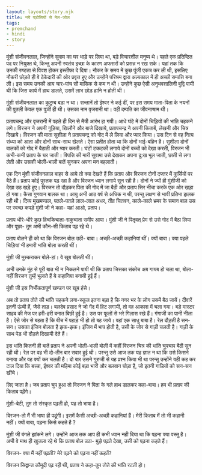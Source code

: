 ```yaml
---  
layout: layouts/story.njk  
title: नये पड़ोसियों से मेल-जोल  
tags:  
- premchand  
- hindi  
- story  
---  
```

    
मुंशी संजीवनलाल, जिन्होंने सुवाम का घर भाड़े पर लिया था, बड़े विचारशील मनुष्य थे। पहले एक प्रतिष्ठित पद पर नियुक्त थे, किन्तु अपनी स्वतंत्र इच्छा के कारण अफसरों को प्रसन्न न रख सके। यहां तक कि उनकी रुष्टता से विवश होकर इस्तीफा दे दिया। नौकर के समय में कुछ पूंजी एकत्र कर ली थी, इसलिए नौकरी छोड़ते ही वे ठेकेदारी की ओर प्रवृत्त हुए और उन्होंने परिश्रम द्वारा अल्पकाल में ही अच्छी सम्पत्ति बना ली। इस समय उनकी आय चार-पांच सौ मासिक से कम न थी। उन्होंने कुछ ऐसी अनुभवशालिनी बुद्वि पायी थी कि जिस कार्य में हाथ डालते, उसमें लाभ छोड़ हानि न होती थी।  

मुंशी संजीवनलाल का कुटुम्ब बड़ा न था। सन्तानें तो ईश्वर ने कई दीं, पर इस समय माता-पिता के नयनों की पुतली केवल एक पुञी ही थी। उसका नाम वृजरानी था। वही दम्पति का जीवनाश्राम थी।  

प्रतापचन्द्र और वृजरानी में पहले ही दिन से मैत्री आरंभ हा गयी। आधे घंटे में दोनों चिड़ियों की भांति चहकने लगे। विरजन ने अपनी गुड़िया, खिलौने और बाजे दिखाये, प्रतापचन्द्र ने अपनी किताबें, लेखनी और चित्र दिखाये। विरजन की माता सुशीला ने प्रतापचन्द्र को गोद में ले लिया और प्यार किया। उस दिन से वह नित्य संध्या को आता और दोनों साथ-साथ खेलते। ऐसा प्रतीत होता था कि दोनों भाई-बहिन है। सुशीला दोनों बालकों को गोद में बैठाती और प्यार करती। घंटों टकटकी लगाये दोनों बच्चों को देखा करती, विरजन भी कभी-कभी प्रताप के घर जाती। विपत्ति की मारी सुवामा उसे देखकर अपना दु:ख भूल जाती, छाती से लगा लेती और उसकी भोली-भाली बातें सुनकर अपना मन बहलाती।  

एक दिन मुंशी संजीवनलाल बाहर से आये तो क्या देखते हैं कि प्रताप और विरजन दोनों दफ्तर में कुर्सियों पर बैठे हैं। प्रताप कोई पुस्तक पढ़ रहा है और विरजन ध्यान लगाये सुन रही है। दोनों ने ज्यों ही मुंशीजी को देखा उठ खड़े हुए। विरजन तो दौड़कर पिता की गोद में जा बैठी और प्रताप सिर नीचा करके एक ओर खड़ा हो गया। कैसा गुणवान बालक था। आयु अभी आठ वर्ष से अधिक न थी, परन्तु लक्षण से भावी प्रतिभा झलक रही थी। दिव्य मुखमण्डल, पतले-पतले लाल-लाल अधर, तीव्र चितवन, काले-काले भ्रमर के समान बाल उस पर स्वच्छ कपड़े मुंशी जी ने कहा- यहां आओ, प्रताप।  

प्रताप धीरे-धीरे कुछ हिचकिचाता-सकुचाता समीप आया। मुंशी जी ने पितृवत् प्रेम से उसे गोद में बैठा लिया और पूछा- तुम अभी कौन-सी किताब पढ़ रहे थे।  

प्रताप बोलने ही को था कि विरजन बोल उठी- बाबा। अच्छी-अच्छी कहानियां थीं। क्यों बाबा। क्या पहले चिड़ियां भी हमारी भांति बोला करती थीं।  

मुंशी जी मुस्कराकर बोले-हां। वे खूब बोलती थीं।  

अभी उनके मुंह से पूरी बात भी न निकलने पायी थी कि प्रताप जिसका संकोच अब गायब हो चला था, बोला- नहीं विरजन तुम्हें भुलाते हैं ये कहानिया बनायी हुई हैं।  

मुंशी जी इस निर्भीकतापूर्ण खण्डन पर खूब हंसे।  

अब तो प्रताप तोते की भांति चहकने लगा-स्कूल इतना बड़ा है कि नगर भर के लोग उसमें बैठ जायें। दीवारें इतनी ऊंची हैं, जैसे ताड़। बलदेव प्रसाद ने जो गेंद में हिट लगायी, तो वह आकाश में चला गया। बड़े मास्टर साहब की मेज पर हरी-हरी बनात बिछी हुई है। उस पर फूलों से भरे गिलास रखे हैं। गंगाजी का पानी नीला है। ऐसे जोर से बहता है कि बीच में पहाड़ भी हो तो बह जाये। वहां एक साधु बाबा है। रेल दौड़ती है सन-सन। उसका इंजिन बोलता है झक-झक। इंजिन में भाप होती है, उसी के जोर से गाड़ी चलती है। गाड़ी के साथ पेड़ भी दौड़ते दिखायी देते हैं।  

इस भांति कितनी ही बातें प्रताप ने अपनी भोली-भाली बोली में कहीं विरजन चित्र की भांति चुपचाप बैठी सुन रही थी। रेल पर वह भी दो-तीन बार सवार हुई थी। परन्तु उसे आज तक यह ज्ञात न था कि उसे किसने बनाया और वह क्यों कर चलती है। दो बार उसने गुरुजी से यह प्रश्न किया भी था परन्तु उन्होंने यही कह कर टाल दिया कि बच्चा, ईश्वर की महिमा कोई बड़ा भारी और बलवान घोड़ा है, जो इतनी गाडियों को सन-सन खींचे।  

लिए जाता है। जब प्रताप चुप हुआ तो विरजन ने पिता के गले हाथ डालकर कहा-बाबा। हम भी प्रताप की किताब पढ़ेंगे।  

मुंशी-बेटी, तुम तो संस्कृत पढ़ती हो, यह तो भाषा है।  

विरजन-तो मैं भी भाषा ही पढूंगी। इसमें कैसी अच्छी-अच्छी कहानियां हैं। मेरी किताब में तो भी कहानी नहीं। क्यों बाबा, पढ़ना किसे कहते है ?  

मुंशी जी बंगले झांकने लगे। उन्होंने आज तक आप ही कभी ध्यान नही दिया था कि पढ़ना क्या वस्तु है। अभी वे माथ ही खुजला रहे थे कि प्रताप बोल उठा- मुझे पढ़ते देखा, उसी को पढ़ना कहते हैं।  

विरजन- क्या मैं नहीं पढ़ती? मेरे पढ़ने को पढ़ना नहीं कहतें?  

विरजन सिद्वान्त कौमुदी पढ़ रही थी, प्रताप ने कहा-तुम तोते की भांति रटती हो।  


    